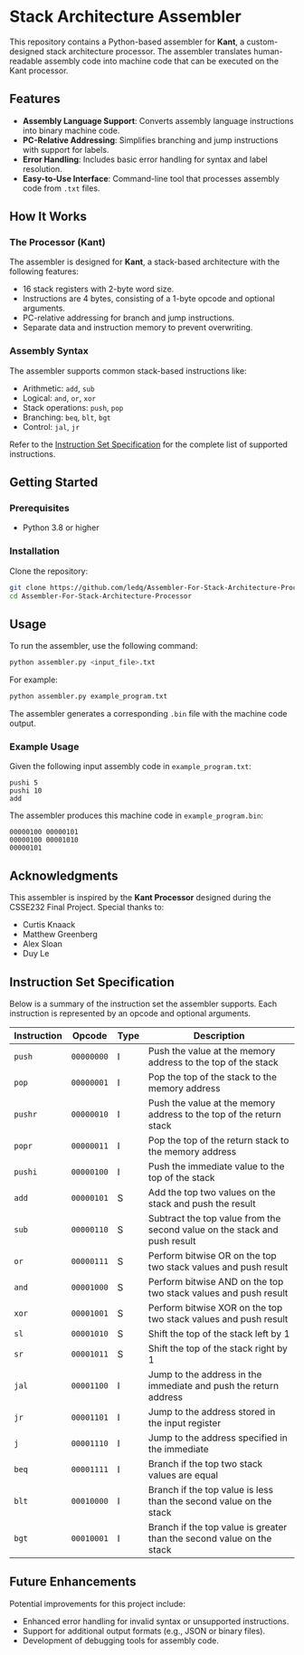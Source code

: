 # Stack Architecture Assembler

This repository contains a Python-based assembler for **Kant**, a custom-designed stack architecture processor. The assembler translates human-readable assembly code into machine code that can be executed on the Kant processor. 
## Features

- **Assembly Language Support**: Converts assembly language instructions into binary machine code.
- **PC-Relative Addressing**: Simplifies branching and jump instructions with support for labels.
- **Error Handling**: Includes basic error handling for syntax and label resolution.
- **Easy-to-Use Interface**: Command-line tool that processes assembly code from `.txt` files.

## How It Works

### The Processor (Kant)

The assembler is designed for **Kant**, a stack-based architecture with the following features:
- 16 stack registers with 2-byte word size.
- Instructions are 4 bytes, consisting of a 1-byte opcode and optional arguments.
- PC-relative addressing for branch and jump instructions.
- Separate data and instruction memory to prevent overwriting.

### Assembly Syntax

The assembler supports common stack-based instructions like:
- Arithmetic: `add`, `sub`
- Logical: `and`, `or`, `xor`
- Stack operations: `push`, `pop`
- Branching: `beq`, `blt`, `bgt`
- Control: `jal`, `jr`

Refer to the [Instruction Set Specification](#instruction-set-specification) for the complete list of supported instructions.

## Getting Started

### Prerequisites

- Python 3.8 or higher

### Installation

Clone the repository:
   ```bash
   git clone https://github.com/ledq/Assembler-For-Stack-Architecture-Processor.git
   cd Assembler-For-Stack-Architecture-Processor
   ```


## Usage

To run the assembler, use the following command:
```bash
python assembler.py <input_file>.txt
```

For example:
```bash
python assembler.py example_program.txt
```

The assembler generates a corresponding `.bin` file with the machine code output.

### Example Usage

Given the following input assembly code in `example_program.txt`:
```assembly
pushi 5
pushi 10
add
```

The assembler produces this machine code in `example_program.bin`:
```plaintext
00000100 00000101
00000100 00001010
00000101
```


## Acknowledgments

This assembler is inspired by the **Kant Processor** designed during the CSSE232 Final Project. Special thanks to:
- Curtis Knaack
- Matthew Greenberg
- Alex Sloan
- Duy Le


## Instruction Set Specification

Below is a summary of the instruction set the assembler supports. Each instruction is represented by an opcode and optional arguments.

| Instruction | Opcode      | Type | Description                                                               |
|-------------|-------------|------|---------------------------------------------------------------------------|
| `push`      | `00000000`  | I    | Push the value at the memory address to the top of the stack              |
| `pop`       | `00000001`  | I    | Pop the top of the stack to the memory address                            |
| `pushr`     | `00000010`  | I    | Push the value at the memory address to the top of the return stack       |
| `popr`      | `00000011`  | I    | Pop the top of the return stack to the memory address                     |
| `pushi`     | `00000100`  | I    | Push the immediate value to the top of the stack                          |
| `add`       | `00000101`  | S    | Add the top two values on the stack and push the result                   |
| `sub`       | `00000110`  | S    | Subtract the top value from the second value on the stack and push result |
| `or`        | `00000111`  | S    | Perform bitwise OR on the top two stack values and push result            |
| `and`       | `00001000`  | S    | Perform bitwise AND on the top two stack values and push result           |
| `xor`       | `00001001`  | S    | Perform bitwise XOR on the top two stack values and push result           |
| `sl`        | `00001010`  | S    | Shift the top of the stack left by 1                                      |
| `sr`        | `00001011`  | S    | Shift the top of the stack right by 1                                     |
| `jal`       | `00001100`  | I    | Jump to the address in the immediate and push the return address          |
| `jr`        | `00001101`  | I    | Jump to the address stored in the input register                          |
| `j`         | `00001110`  | I    | Jump to the address specified in the immediate                            |
| `beq`       | `00001111`  | I    | Branch if the top two stack values are equal                              |
| `blt`       | `00010000`  | I    | Branch if the top value is less than the second value on the stack        |
| `bgt`       | `00010001`  | I    | Branch if the top value is greater than the second value on the stack     |


## Future Enhancements

Potential improvements for this project include:
- Enhanced error handling for invalid syntax or unsupported instructions.
- Support for additional output formats (e.g., JSON or binary files).
- Development of debugging tools for assembly code.

